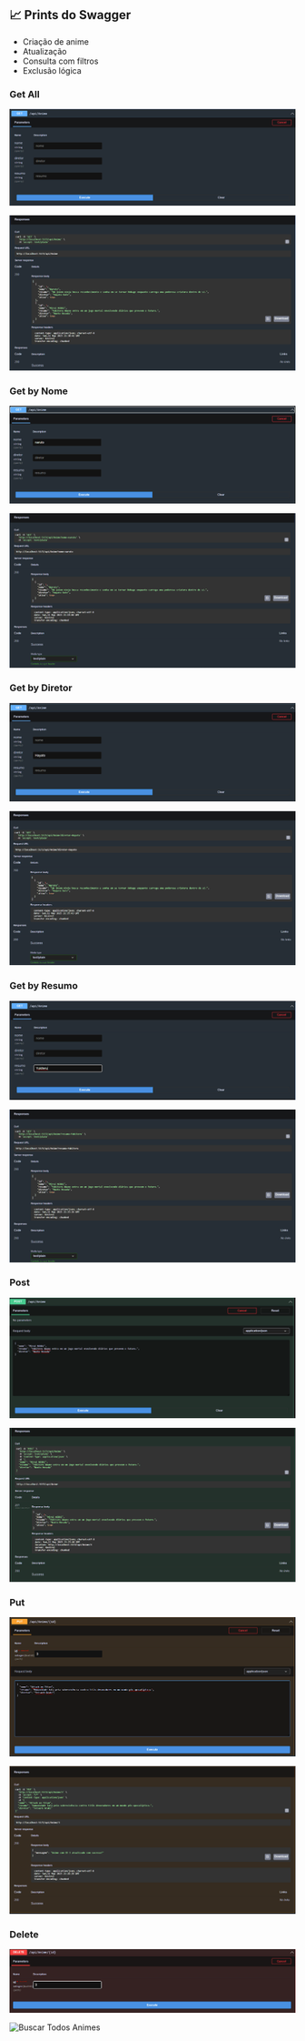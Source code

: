 ## 📈 Prints do Swagger

* Criação de anime
* Atualização
* Consulta com filtros
* Exclusão lógica

### Get All
![Buscar Todos Animes](ProjetoProtech.API/ProjetoProtech.Tests/TestResults/Get/Get-All-Animes.png)

![Buscar Todos Animes](ProjetoProtech.API/ProjetoProtech.Tests/TestResults/Get/Get-All-Animes-Response.png)

### Get by Nome
![Buscar Todos Animes](ProjetoProtech.API/ProjetoProtech.Tests/TestResults/Get/Get-By-Nome.png)

![Buscar Todos Animes](ProjetoProtech.API/ProjetoProtech.Tests/TestResults/Get/Get-By-Nome-Response.png)

### Get by Diretor
![Buscar Todos Animes](ProjetoProtech.API/ProjetoProtech.Tests/TestResults/Get/Get-By-Diretor.png)

![Buscar Todos Animes](ProjetoProtech.API/ProjetoProtech.Tests/TestResults/Get/Get-By-Diretor-Response.png)

### Get by Resumo
![Buscar Todos Animes](ProjetoProtech.API/ProjetoProtech.Tests/TestResults/Get/Get-By-Resumo.png)

![Buscar Todos Animes](ProjetoProtech.API/ProjetoProtech.Tests/TestResults/Get/Get-By-Resumo-Response.png)

### Post
![Buscar Todos Animes](ProjetoProtech.API/ProjetoProtech.Tests/TestResults/Post/Post.png)

![Buscar Todos Animes](ProjetoProtech.API/ProjetoProtech.Tests/TestResults/Post/Post-Response.png)

### Put
![Buscar Todos Animes](ProjetoProtech.API/ProjetoProtech.Tests/TestResults/Put/Put-AOT.png)

![Buscar Todos Animes](ProjetoProtech.API/ProjetoProtech.Tests/TestResults/Put/Put-AOT-Response.png)

### Delete
![Buscar Todos Animes](ProjetoProtech.API/ProjetoProtech.Tests/TestResults/Delete/Delete-AOT.png)

![Buscar Todos Animes](ProjetoProtech.API/ProjetoProtech.Tests/TestResults/Put/Delete-AOT-Response.png)

